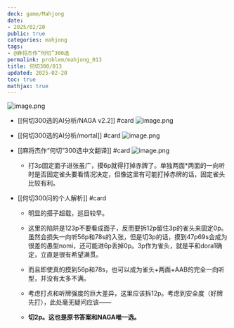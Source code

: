 ```yaml
---
deck: game/Mahjong
date:
- 2025/02/20
public: true
categories: mahjong
tags:
- @麻将杰作“何切”300选
permalink: problem/mahjong_013
title: 何切300/013
updated: 2025-02-20
toc: true
mathjax: true
---
```


![image.png](/assets/image_1740063224140_0.png)

  + [[何切300选的AI分析/NAGA v2.2]] #card
![image.png](/assets/image_1740063229648_0.png)

  + [[何切300选的AI分析/mortal]] #card
![image.png](/assets/image_1740063238585_0.png)

  + [[麻将杰作“何切”300选中文翻译]] #card
![image.png](/assets/image_1740063196751_0.png)

    + 打3p固定面子进张虽广，摸6p就得打掉赤牌了。单独两面*两面的一向听时是否固定雀头要看情况决定，但像这里有可能打掉赤牌的话，固定雀头比较有利。

  + [[何切300问的个人解析]] #card
    + 明显的搭子超载，巡目较早。

    + 这里的陷阱是123p不要看成面子，反而要拆12p留住3p的雀头来固定0p。虽然会损失一向听56p和78s的入张，但是切3p的话，摸到47p69s会成为很差的愚型nomi，还可能进6p丢掉0p。3p作为雀头，就是平和dora1确定，立直是很有希望满贯。

    + 而且即使真的摸到56p和78s，也可以成为雀头+两面+AAB的完全一向听型，并没有太多不满。

    + 考虑打点和听牌强度的巨大差异，这里应该拆12p。考虑到安全度（好牌先打），此处毫无疑问应该——

    + **切2p。这也是原书答案和NAGA唯一选。**
